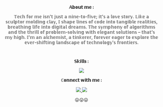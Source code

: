 <div align="center">
    <b align="">𝔸𝕓𝕠𝕦𝕥 𝕞𝕖 :</b>
    
   <p align=""> </p> 
    <p align=""> 𝕋𝕖𝕔𝕙 𝕗𝕠𝕣 𝕞𝕖 𝕚𝕤𝕟'𝕥 𝕛𝕦𝕤𝕥 𝕒 𝕟𝕚𝕟𝕖-𝕥𝕠-𝕗𝕚𝕧𝕖; 𝕚𝕥'𝕤 𝕒 𝕝𝕠𝕧𝕖 𝕤𝕥𝕠𝕣𝕪. 𝕃𝕚𝕜𝕖 𝕒 𝕤𝕔𝕦𝕝𝕡𝕥𝕠𝕣 𝕞𝕠𝕝𝕕𝕚𝕟𝕘 𝕔𝕝𝕒𝕪, 𝕀 𝕤𝕙𝕒𝕡𝕖 𝕝𝕚𝕟𝕖𝕤 𝕠𝕗 𝕔𝕠𝕕𝕖 𝕚𝕟𝕥𝕠 𝕥𝕒𝕟𝕘𝕚𝕓𝕝𝕖 𝕣𝕖𝕒𝕝𝕚𝕥𝕚𝕖𝕤, 𝕓𝕣𝕖𝕒𝕥𝕙𝕚𝕟𝕘 𝕝𝕚𝕗𝕖 𝕚𝕟𝕥𝕠 𝕕𝕚𝕘𝕚𝕥𝕒𝕝 𝕕𝕣𝕖𝕒𝕞𝕤. 𝕋𝕙𝕖 𝕤𝕪𝕞𝕡𝕙𝕠𝕟𝕪 𝕠𝕗 𝕒𝕝𝕘𝕠𝕣𝕚𝕥𝕙𝕞𝕤 𝕒𝕟𝕕 𝕥𝕙𝕖 𝕥𝕙𝕣𝕚𝕝𝕝 𝕠𝕗 𝕡𝕣𝕠𝕓𝕝𝕖𝕞-𝕤𝕠𝕝𝕧𝕚𝕟𝕘 𝕨𝕚𝕥𝕙 𝕖𝕝𝕖𝕘𝕒𝕟𝕥 𝕤𝕠𝕝𝕦𝕥𝕚𝕠𝕟𝕤 – 𝕥𝕙𝕒𝕥'𝕤 𝕞𝕪 𝕙𝕚𝕘𝕙. 𝕀'𝕞 𝕒𝕟 𝕒𝕝𝕔𝕙𝕖𝕞𝕚𝕤𝕥, 𝕒 𝕥𝕚𝕟𝕜𝕖𝕣𝕖𝕣, 𝕗𝕠𝕣𝕖𝕧𝕖𝕣 𝕖𝕒𝕘𝕖𝕣 𝕥𝕠 𝕖𝕩𝕡𝕝𝕠𝕣𝕖 𝕥𝕙𝕖 𝕖𝕧𝕖𝕣-𝕤𝕙𝕚𝕗𝕥𝕚𝕟𝕘 𝕝𝕒𝕟𝕕𝕤𝕔𝕒𝕡𝕖 𝕠𝕗 𝕥𝕖𝕔𝕙𝕟𝕠𝕝𝕠𝕘𝕪'𝕤 𝕗𝕣𝕠𝕟𝕥𝕚𝕖𝕣𝕤. </p>
    
    
    
   <br>
    
   <b align="center">𝕊𝕜𝕚𝕝𝕝𝕤 :</b>
    <p align="center">
      <a href="skills">
        <img src="https://skillicons.dev/icons?i=git,python,linux,vscode,vim&theme=dark" />
      </a>
    </p>
    
   <div align="center">
      <p><b>ℂ𝕠𝕟𝕟𝕖𝕔𝕥 𝕨𝕚𝕥𝕙 𝕞𝕖 :</b></p>
    <p align="center">
      <a href="https://instagram.com/@call_me_srinandy">
        <img src="https://skillicons.dev/icons?i=instagram&theme=dark" />
      </a>
      <a href="mailto: srinandys@gmail.com">
        <img src="https://skillicons.dev/icons?i=gmail&theme=dark" />
      </a>
    </p>
    
  <p align="">😛😛😛</p>
    
    

